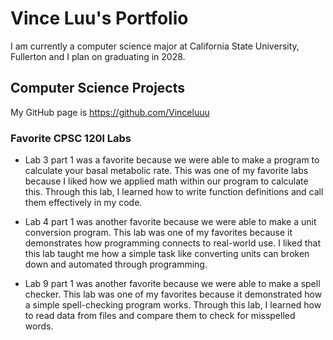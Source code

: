 
# Vince Luu's Portfolio

I am currently a computer science major at California State University, Fullerton and I plan on graduating in 2028.

## Computer Science Projects

My GitHub page is https://github.com/Vinceluuu

### Favorite CPSC 120l Labs

* Lab 3 part 1 was a favorite because we were able to make a program to calculate your basal metabolic rate. This was one of my favorite labs because I liked how we applied math within our program to calculate this. Through this lab, I learned how to write function definitions and call them effectively in my code.

* Lab 4 part 1 was another favorite because we were able to make a unit conversion program. This lab was one of my favorites because it demonstrates how programming connects to real-world use. I liked that this lab taught me how a simple task like converting units can broken down and automated through programming.

* Lab 9 part 1 was another favorite because we were able to make a spell checker. This lab was one of my favorites because it demonstrated how a simple spell-checking program works. Through this lab, I learned how to read data from files and compare them to check for misspelled words.